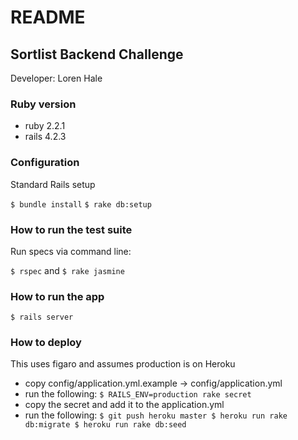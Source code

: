 # README

## Sortlist Backend Challenge

Developer: Loren Hale

### Ruby version
* ruby 2.2.1
* rails 4.2.3


### Configuration

Standard Rails setup

`
$ bundle install
`
`
$ rake db:setup
`

### How to run the test suite

Run specs via command line:

`
$ rspec
`
and
`
$ rake jasmine
`

### How to run the app

`
$ rails server
`
### How to deploy

This uses figaro and assumes production is on Heroku

* copy config/application.yml.example -> config/application.yml
* run the following:
`
$ RAILS_ENV=production rake secret
`
* copy the secret and add it to the application.yml
* run the following:
`
$ git push heroku master
$ heroku run rake db:migrate
$ heroku run rake db:seed
`

